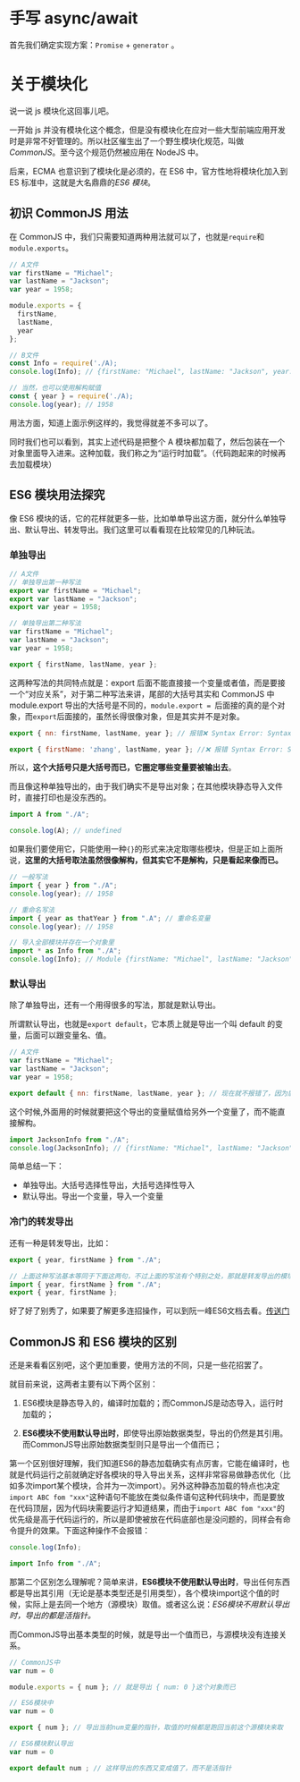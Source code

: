 # 手写 async/await

首先我们确定实现方案：`Promise` + `generator` 。

# 关于模块化

说一说 js 模块化这回事儿吧。

一开始 js 并没有模块化这个概念，但是没有模块化在应对一些大型前端应用开发时是非常不好管理的。所以社区催生出了一个野生模块化规范，叫做*CommonJS*。至今这个规范仍然被应用在 NodeJS 中。

后来，ECMA 也意识到了模块化是必须的，在 ES6 中，官方性地将模块化加入到 ES 标准中，这就是大名鼎鼎的*ES6 模块*。

## 初识 CommonJS 用法

在 CommonJS 中，我们只需要知道两种用法就可以了，也就是`require`和`module.exports`。

```js
// A文件
var firstName = "Michael";
var lastName = "Jackson";
var year = 1958;

module.exports = {
  firstName,
  lastName,
  year
};

// B文件
const Info = require('./A);
console.log(Info); // {firstName: "Michael", lastName: "Jackson", year: 1958}

// 当然，也可以使用解构赋值
const { year } = require('./A);
console.log(year); // 1958
```

用法方面，知道上面示例这样的，我觉得就差不多可以了。

同时我们也可以看到，其实上述代码是把整个 A 模块都加载了，然后包装在一个对象里面导入进来。这种加载，我们称之为“运行时加载”。（代码跑起来的时候再去加载模块）

## ES6 模块用法探究

像 ES6 模块的话，它的花样就更多一些，比如单单导出这方面，就分什么单独导出、默认导出、转发导出。我们这里可以看看现在比较常见的几种玩法。

### 单独导出

```js
// A文件
// 单独导出第一种写法
export var firstName = "Michael";
export var lastName = "Jackson";
export var year = 1958;
```

```js
// 单独导出第二种写法
var firstName = "Michael";
var lastName = "Jackson";
var year = 1958;

export { firstName, lastName, year };
```

这两种写法的共同特点就是：export 后面不能直接接一个变量或者值，而是要接一个“对应关系”，对于第二种写法来讲，尾部的大括号其实和 CommonJS 中 module.export 导出的大括号是不同的，`module.export = `后面接的真的是个对象，而`export`后面接的，虽然长得很像对象，但是其实并不是对象。

```js
export { nn: firstName, lastName, year }; // 报错❌ Syntax Error: SyntaxError

export { firstName: 'zhang', lastName, year }; //❌ 报错 Syntax Error: SyntaxError
```

所以，**这个大括号只是大括号而已，它圈定哪些变量要被输出去**。

而且像这种单独导出的，由于我们确实不是导出对象；在其他模块静态导入文件时，直接打印也是没东西的。

```js
import A from "./A";

console.log(A); // undefined
```

如果我们要使用它，只能使用一种`{}`的形式来决定取哪些模块，但是正如上面所说，**这里的大括号取法虽然很像解构，但其实它不是解构，只是看起来像而已。**

```js
// 一般写法
import { year } from "./A";
console.log(year); // 1958

// 重命名写法
import { year as thatYear } from ".A"; // 重命名变量
console.log(year); // 1958

// 导入全部模块并存在一个对象里
import * as Info from "./A";
console.log(Info); // Module {firstName: "Michael", lastName: "Jackson", year: 1958}
```

### 默认导出

除了单独导出，还有一个用得很多的写法，那就是默认导出。

所谓默认导出，也就是`export default`，它本质上就是导出一个叫 default 的变量，后面可以跟变量名、值。

```js
// A文件
var firstName = "Michael";
var lastName = "Jackson";
var year = 1958;

export default { nn: firstName, lastName, year }; // 现在就不报错了，因为后面跟的真的是一个对象
```

这个时候,外面用的时候就要把这个导出的变量赋值给另外一个变量了，而不能直接解构。

```js
import JacksonInfo from "./A";
console.log(JacksonInfo); // {firstName: "Michael", lastName: "Jackson", year: 1958}
```

简单总结一下：

- 单独导出。大括号选择性导出，大括号选择性导入
- 默认导出。导出一个变量，导入一个变量

### 冷门的转发导出

还有一种是转发导出，比如：

```js
export { year, firstName } from "./A";

// 上面这种写法基本等同于下面这两句，不过上面的写法有个特别之处，那就是转发导出的模块，是没有导入到当前模块的，所以才说和下面的写法“基本相同”
import { year, firstName } from "./A";
export { year, firstName };
```

好了好了别秀了，如果要了解更多连招操作，可以到阮一峰ES6文档去看。[传送门](https://www.yuque.com/ostwind/es6/docs-module)

## CommonJS 和 ES6 模块的区别

还是来看看区别吧，这个更加重要，使用方法的不同，只是一些花招罢了。

就目前来说，这两者主要有以下两个区别：

1. ES6模块是静态导入的，编译时加载的；而CommonJS是动态导入，运行时加载的；

2. **ES6模块不使用默认导出时**，即使导出原始数据类型，导出的仍然是其引用。而CommonJS导出原始数据类型则只是导出一个值而已；

第一个区别很好理解，我们知道ES6的静态加载确实有点厉害，它能在编译时，也就是代码运行之前就确定好各模块的导入导出关系，这样非常容易做静态优化（比如多次import某个模块，合并为一次import）。另外这种静态加载的特点也决定`import ABC fom "xxx"`这种语句不能放在类似条件语句这种代码块中，而是要放在代码顶层，因为代码块需要运行才知道结果，而由于`import ABC fom "xxx"`的优先级是高于代码运行的，所以是即使被放在代码底部也是没问题的，同样会有命令提升的效果。下面这种操作不会报错：

```js
console.log(Info);

import Info from "./A";
```

那第二个区别怎么理解呢？简单来讲，**ES6模块不使用默认导出时**，导出任何东西都是导出其引用（无论是基本类型还是引用类型），各个模块import这个值的时候，实际上是去同一个地方（源模块）取值。或者这么说：*ES6模块不用默认导出时，导出的都是活指针。*

而CommonJS导出基本类型的时候，就是导出一个值而已，与源模块没有连接关系。

```js
// CommonJS中
var num = 0

module.exports = { num }; // 就是导出 { num: 0 }这个对象而已
```
```js
// ES6模块中
var num = 0

export { num }; // 导出当前num变量的指针，取值的时候都是跑回当前这个源模块来取
```

```js
// ES6模块默认导出
var num = 0

export default num ; // 这样导出的东西又变成值了，而不是活指针
```
